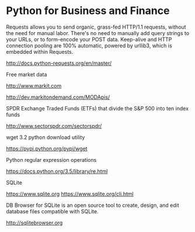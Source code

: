 
# Python for Business and Finance

Requests allows you to send organic, grass-fed HTTP/1.1 requests, without the need for manual labor. There's no need to manually add query strings to your URLs, or to form-encode your POST data. Keep-alive and HTTP connection pooling are 100% automatic, powered by urllib3, which is embedded within Requests.


http://docs.python-requests.org/en/master/

Free market data

http://www.markit.com

http://dev.markitondemand.com/MODApis/

SPDR Exchange Traded Funds (ETFs) that divide the S&P 500 into ten index funds

http://www.sectorspdr.com/sectorspdr/

wget 3.2
python download utility

https://pypi.python.org/pypi/wget

Python regular expression operations

https://docs.python.org/3.5/library/re.html

SQLite

https://www.sqlite.org
https://www.sqlite.org/cli.html

DB Browser for SQLite is an open source tool to create, design, and edit database files compatible with SQLite.

http://sqlitebrowser.org
